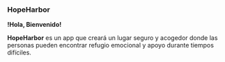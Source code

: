### HopeHarbor

**!Hola, Bienvenido!**

**HopeHarbor** es un app que creará un lugar seguro y acogedor donde las personas pueden encontrar refugio emocional y apoyo durante tiempos difíciles.
